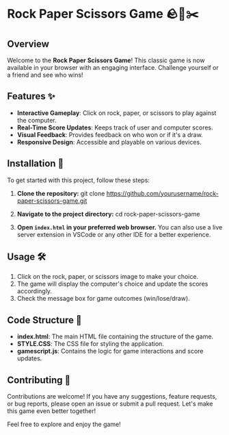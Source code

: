 # Rock Paper Scissors Game 🪨📄✂️

## Overview
Welcome to the **Rock Paper Scissors Game**! This classic game is now available in your browser with an engaging interface. Challenge yourself or a friend and see who wins!

## Features ✨
- **Interactive Gameplay**: Click on rock, paper, or scissors to play against the computer.
- **Real-Time Score Updates**: Keeps track of user and computer scores.
- **Visual Feedback**: Provides feedback on who won or if it's a draw.
- **Responsive Design**: Accessible and playable on various devices.

## Installation 🚀
To get started with this project, follow these steps:

1. **Clone the repository:**
   git clone https://github.com/yourusername/rock-paper-scissors-game.git

2. **Navigate to the project directory:**
   cd rock-paper-scissors-game
   
4. **Open `index.html` in your preferred web browser.** You can also use a live server extension in VSCode or any other IDE for a better experience.

## Usage 🛠️
1. Click on the rock, paper, or scissors image to make your choice.
2. The game will display the computer's choice and update the scores accordingly.
3. Check the message box for game outcomes (win/lose/draw).

## Code Structure 📁
- **index.html**: The main HTML file containing the structure of the game.
- **STYLE.CSS**: The CSS file for styling the application.
- **gamescript.js**: Contains the logic for game interactions and score updates.

## Contributing 🤝
Contributions are welcome! If you have any suggestions, feature requests, or bug reports, please open an issue or submit a pull request. Let's make this game even better together!


Feel free to explore and enjoy the game!






